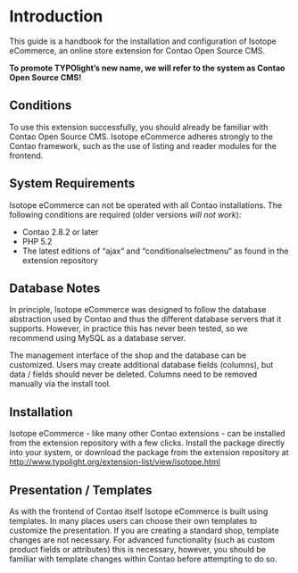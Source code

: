 # Introduction

This guide is a handbook for the installation and configuration of Isotope eCommerce, an online store extension for Contao Open Source CMS.

**To promote TYPOlight’s new name, we will refer to the system as Contao Open Source CMS!**


## Conditions

To use this extension successfully, you should already be familiar with Contao Open Source CMS. Isotope eCommerce adheres strongly to the Contao framework, such as the use of listing and reader modules for the frontend.


## System Requirements

Isotope eCommerce can not be operated with all Contao installations.
The following conditions are required (older versions *will not work*):
- Contao 2.8.2 or later
- PHP 5.2
- The latest editions of “ajax“ and “conditionalselectmenu“ as found in the extension repository


## Database Notes

In principle, Isotope eCommerce was designed to follow the database abstraction used by Contao and thus the different database servers that it supports. However, in practice this has never been tested, so we recommend using MySQL as a database server.

The management interface of the shop and the database can be customized. Users may create additional database fields (columns), but data / fields should never be deleted. Columns need to be removed manually via the install tool.


## Installation

Isotope eCommerce - like many other Contao extensions - can be installed from the extension repository with a few clicks. Install the package directly into your system, or download the package from the extension repository at http://www.typolight.org/extension-list/view/isotope.html


## Presentation / Templates

As with the frontend of Contao itself Isotope eCommerce is built using templates. In many places users can choose their own templates to customize the presentation. If you are creating a standard shop, template changes are not necessary. For advanced functionality (such as custom product fields or attributes) this is necessary, however, you should be familiar with template changes within Contao before attempting to do so.